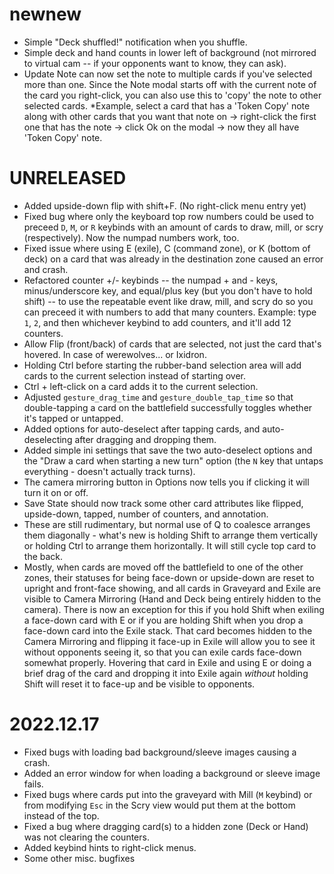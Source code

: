# newnew
- Simple "Deck shuffled!" notification when you shuffle.
- Simple deck and hand counts in lower left of background (not mirrored to virtual cam -- if your opponents want to know, they can ask).
- Update Note can now set the note to multiple cards if you've selected more than one. Since the Note modal starts off with the current note of the card you right-click, you can also use this to 'copy' the note to other selected cards. *Example, select a card that has a 'Token Copy' note along with other cards that you want that note on -> right-click the first one that has the note -> click Ok on the modal -> now they all have 'Token Copy' note.

# UNRELEASED
- Added upside-down flip with shift+F. (No right-click menu entry yet)
- Fixed bug where only the keyboard top row numbers could be used to preceed `D`, `M`, or `R` keybinds with an amount of cards to draw, mill, or scry (respectively). Now the numpad numbers work, too.
- Fixed issue where using E (exile), C (command zone), or K (bottom of deck) on a card that was already in the destination zone caused an error and crash.
- Refactored counter +/- keybinds -- the numpad + and - keys, minus/underscore key, and equal/plus key (but you don't have to hold shift) -- to use the repeatable event like draw, mill, and scry do so you can preceed it with numbers to add that many counters. Example: type `1`, `2`, and then whichever keybind to add counters, and it'll add 12 counters.
- Allow Flip (front/back) of cards that are selected, not just the card that's hovered. In case of werewolves... or Ixidron.
- Holding Ctrl before starting the rubber-band selection area will add cards to the current selection instead of starting over.
- Ctrl + left-click on a card adds it to the current selection.
- Adjusted `gesture_drag_time` and `gesture_double_tap_time` so that double-tapping a card on the battlefield successfully toggles whether it's tapped or untapped.
- Added options for auto-deselect after tapping cards, and auto-deselecting after dragging and dropping them.
- Added simple ini settings that save the two auto-deselect options and the "Draw a card when starting a new turn" option (the `N` key that untaps everything - doesn't actually track turns).
- The camera mirroring button in Options now tells you if clicking it will turn it on or off.
- Save State should now track some other card attributes like flipped, upside-down, tapped, number of counters, and annotation.
- These are still rudimentary, but normal use of Q to coalesce arranges them diagonally - what's new is holding Shift to arrange them vertically or holding Ctrl to arrange them horizontally. It will still cycle top card to the back.
- Mostly, when cards are moved off the battlefield to one of the other zones, their statuses for being face-down or upside-down are reset to upright and front-face showing, and all cards in Graveyard and Exile are visible to Camera Mirroring (Hand and Deck being entirely hidden to the camera). There is now an exception for this if you hold Shift when exiling a face-down card with E or if you are holding Shift when you drop a face-down card into the Exile stack. That card becomes hidden to the Camera Mirroring and flipping it face-up in Exile will allow you to see it without opponents seeing it, so that you can exile cards face-down somewhat properly. Hovering that card in Exile and using E or doing a brief drag of the card and dropping it into Exile again _without_ holding Shift will reset it to face-up and be visible to opponents.


# 2022.12.17
- Fixed bugs with loading bad background/sleeve images causing a crash.
- Added an error window for when loading a background or sleeve image fails.
- Fixed bugs where cards put into the graveyard with Mill (`M` keybind) or from modifying `Esc` in the Scry view would put them at the bottom instead of the top.
- Fixed a bug where dragging card(s) to a hidden zone (Deck or Hand) was not clearing the counters.
- Added keybind hints to right-click menus.
- Some other misc. bugfixes